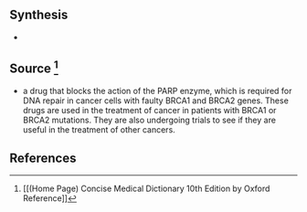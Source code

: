 ## Synthesis
- 
## Source [^1]
- a drug that blocks the action of the PARP enzyme, which is required for DNA repair in cancer cells with faulty BRCA1 and BRCA2 genes. These drugs are used in the treatment of cancer in patients with BRCA1 or BRCA2 mutations. They are also undergoing trials to see if they are useful in the treatment of other cancers.
## References

[^1]: [[(Home Page) Concise Medical Dictionary 10th Edition by Oxford Reference]]